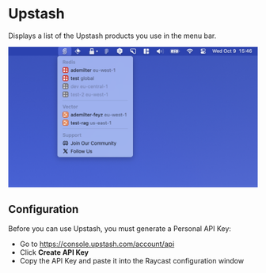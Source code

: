 # Upstash

Displays a list of the Upstash products you use in the menu bar.

![shot.png](assets%2Fshot.png)

## Configuration
Before you can use Upstash, you must generate a Personal API Key:
- Go to https://console.upstash.com/account/api
- Click **Create API Key**
- Copy the API Key and paste it into the Raycast configuration window